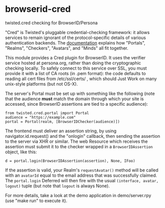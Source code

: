browserid-cred
==============

twisted.cred checking for BrowserID/Persona

"Cred" is Twisted's pluggable credential-checking framework: it allows services to remain ignorant of the protocol-specific details of various authentication backends. The [documentation](http://twistedmatrix.com/documents/current/core/howto/cred.html) explains how "Portals", "Realms", "Checkers", "Avatars", and "Minds" all fit together.

This module provides a Cred plugin for BrowserID. It uses the verifier service hosted at persona.org, rather than doing the cryptographic checking locally. To safely connect to this service over SSL, you must provide it with a list of CA roots (in .pem format): the code defaults to reading all cert files from /etc/ssl/certs/ , which should Just Work on many unix-style platforms (but not OS-X).

The server's Portal must be set up with something like the following (note that the audience **must** match the domain through which your site is accessed, since BrowserID assertions are tied to a specific audience):

    from twisted.cred.portal import Portal
    audience = "https://example.com"
    portal = Portal(realm, [BrowserIDChecker(audience)])

The frontend must deliver an assertion string, by using navigator.id.request() and the "onlogin" callback, then sending the assertion to the server via XHR or similar. The web Resource which receives the assertion must submit it to the checker wrapped in a `BrowserIDAssertion` object, like this:

    d = portal.login(BrowserIDAssertion(assertion), None, IFoo)

If the assertion is valid, your Realm's `requestAvatar()` method will be called with an `avatarId` equal to the email address that was successfully claimed. The `portal.login` Deferred will then fire with the usual `(interface, avatar, logout)` tuple (but note that `logout` is always None).

For more details, take a look at the demo application in demo/server.rpy (use "make run" to execute it).
